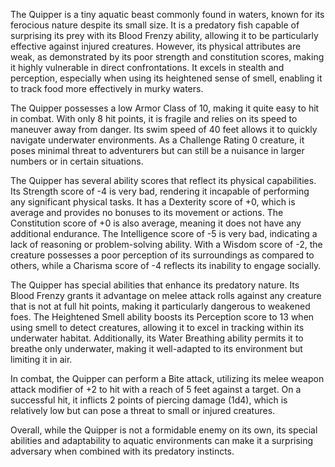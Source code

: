 The Quipper is a tiny aquatic beast commonly found in waters, known for its ferocious nature despite its small size. It is a predatory fish capable of surprising its prey with its Blood Frenzy ability, allowing it to be particularly effective against injured creatures. However, its physical attributes are weak, as demonstrated by its poor strength and constitution scores, making it highly vulnerable in direct confrontations. It excels in stealth and perception, especially when using its heightened sense of smell, enabling it to track food more effectively in murky waters. 

The Quipper possesses a low Armor Class of 10, making it quite easy to hit in combat. With only 8 hit points, it is fragile and relies on its speed to maneuver away from danger. Its swim speed of 40 feet allows it to quickly navigate underwater environments. As a Challenge Rating 0 creature, it poses minimal threat to adventurers but can still be a nuisance in larger numbers or in certain situations.

The Quipper has several ability scores that reflect its physical capabilities. Its Strength score of -4 is very bad, rendering it incapable of performing any significant physical tasks. It has a Dexterity score of +0, which is average and provides no bonuses to its movement or actions. The Constitution score of +0 is also average, meaning it does not have any additional endurance. The Intelligence score of -5 is very bad, indicating a lack of reasoning or problem-solving ability. With a Wisdom score of -2, the creature possesses a poor perception of its surroundings as compared to others, while a Charisma score of -4 reflects its inability to engage socially.

The Quipper has special abilities that enhance its predatory nature. Its Blood Frenzy grants it advantage on melee attack rolls against any creature that is not at full hit points, making it particularly dangerous to weakened foes. The Heightened Smell ability boosts its Perception score to 13 when using smell to detect creatures, allowing it to excel in tracking within its underwater habitat. Additionally, its Water Breathing ability permits it to breathe only underwater, making it well-adapted to its environment but limiting it in air.

In combat, the Quipper can perform a Bite attack, utilizing its melee weapon attack modifier of +2 to hit with a reach of 5 feet against a target. On a successful hit, it inflicts 2 points of piercing damage (1d4), which is relatively low but can pose a threat to small or injured creatures. 

Overall, while the Quipper is not a formidable enemy on its own, its special abilities and adaptability to aquatic environments can make it a surprising adversary when combined with its predatory instincts.